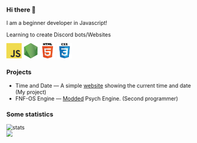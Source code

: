 ### Hi there 👋

I am a beginner developer in Javascript!

Learning to create Discord bots/Websites

<img height="40" src="https://raw.githubusercontent.com/github/explore/80688e429a7d4ef2fca1e82350fe8e3517d3494d/topics/javascript/javascript.png"> <img height="40" src="https://raw.githubusercontent.com/github/explore/80688e429a7d4ef2fca1e82350fe8e3517d3494d/topics/nodejs/nodejs.png"> <img height="40" src="https://raw.githubusercontent.com/github/explore/80688e429a7d4ef2fca1e82350fe8e3517d3494d/topics/html/html.png"> <img height="40" src="https://raw.githubusercontent.com/github/explore/80688e429a7d4ef2fca1e82350fe8e3517d3494d/topics/css/css.png">

### Projects

* Time and Date — A simple [website](https://nelifs.github.io/time-date/) showing the current time and date (My project)<br>
* FNF-OS Engine — [Modded](https://github.com/weuz-github/FNF-OSEngine) Psych Engine. (Second programmer)<br>

### Some statistics


![stats](https://github-readme-stats.vercel.app/api?username=nelifs&show_icons=true&theme=dark)
<br />
<a href="https://wakatime.com/@4aae1801-aea8-453e-8c68-d2b654ee47aa">
  <img src="https://github-readme-stats.vercel.app/api/wakatime?username=nelifs&show_icons=true&hide_border=false&theme=dark&layout=compact">
</a>
